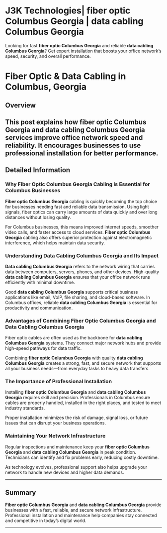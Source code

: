 # J3K Technologies|  fiber optic Columbus Georgia | data cabling Columbus Georgia 
Looking for fast **fiber optic Columbus Georgia** and reliable **data cabling Columbus Georgia**? Get expert installation that boosts your office network’s speed, security, and overall performance.
# Fiber Optic & Data Cabling in Columbus, Georgia

## Overview
This post explains how **fiber optic Columbus Georgia** and **data cabling Columbus Georgia** services improve office network speed and reliability. It encourages businesses to use professional installation for better performance.
---

## Detailed Information

### Why **Fiber Optic Columbus Georgia** Cabling is Essential for Columbus Businesses

**Fiber optic Columbus Georgia** cabling is quickly becoming the top choice for businesses needing fast and reliable data transmission. Using light signals, fiber optics can carry large amounts of data quickly and over long distances without losing quality.

For Columbus businesses, this means improved internet speeds, smoother video calls, and faster access to cloud services. **Fiber optic Columbus Georgia** cabling also offers superior protection against electromagnetic interference, which helps maintain data security.

### Understanding **Data Cabling Columbus Georgia** and Its Impact

**Data cabling Columbus Georgia** refers to the network wiring that carries data between computers, servers, phones, and other devices. High-quality **data cabling Columbus Georgia** ensures that your office network runs efficiently with minimal downtime.

Good **data cabling Columbus Georgia** supports critical business applications like email, VoIP, file sharing, and cloud-based software. In Columbus offices, reliable **data cabling Columbus Georgia** is essential for productivity and communication.

### Advantages of Combining **Fiber Optic Columbus Georgia** and **Data Cabling Columbus Georgia**

Fiber optic cables are often used as the backbone for **data cabling Columbus Georgia** systems. They connect major network hubs and provide high-speed pathways for data traffic.

Combining **fiber optic Columbus Georgia** with quality **data cabling Columbus Georgia** creates a strong, fast, and secure network that supports all your business needs—from everyday tasks to heavy data transfers.

### The Importance of Professional Installation

Installing **fiber optic Columbus Georgia** and **data cabling Columbus Georgia** requires skill and precision. Professionals in Columbus ensure cables are properly handled, installed in the right places, and tested to meet industry standards.

Proper installation minimizes the risk of damage, signal loss, or future issues that can disrupt your business operations.

### Maintaining Your Network Infrastructure

Regular inspections and maintenance keep your **fiber optic Columbus Georgia** and **data cabling Columbus Georgia** in peak condition. Technicians can identify and fix problems early, reducing costly downtime.

As technology evolves, professional support also helps upgrade your network to handle new devices and higher data demands.

---

## Summary

**Fiber optic Columbus Georgia** and **data cabling Columbus Georgia** provide businesses with a fast, reliable, and secure network infrastructure. Professional installation and maintenance help companies stay connected and competitive in today’s digital world.

---
